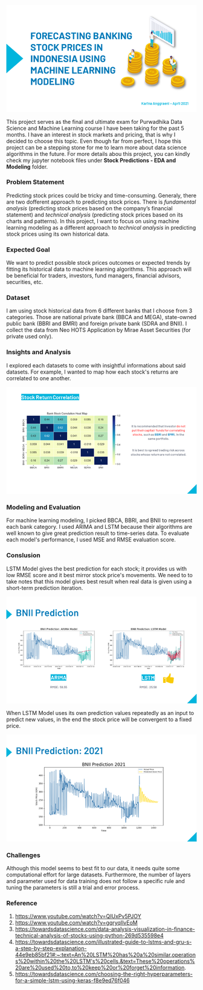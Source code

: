 ![Cover](https://github.com/karina-anggraeni/Stock-Price-Predictions/blob/main/Sample%20Image/Cover.png)

This project serves as the final and ultimate exam for Purwadhika Data Science and Machine Learning course I have been taking for the past 5 months. I have an interest in stock markets and pricing, that is why I decided to choose this topic. Even though far from perfect, I hope this project can be a stepping stone for me to learn more about data science algorithms in the future. For more details abou this project, you can kindly check my jupyter notebook files under **Stock Predictions - EDA and Modeling** folder.

### **Problem Statement** </br>
Predicting stock prices could be tricky and time-consuming. Generaly, there are two dofferent approach to predicting stock prices. There is _fundamental analysis_ (predicting stock prices based on the company’s financial statement) and _technical analysis_ (predicting stock prices based on its charts and patterns). In this project, I want to focus on using machine learning modeling as a different approach to _technical analysis_ in predicting stock prices using its own historical data.

### **Expected Goal** </br>
We want to predict possible stock prices outcomes or expected trends by fitting its historical data to machine learning algorithms. This approach will be beneficial for traders, investors, fund managers, financial advisors, securities, etc.

### **Dataset** </br>
I am using stock historical data from 6 different banks that I choose from 3 categories. Those are national private bank (BBCA and MEGA), state-owned public bank (BBRI and BMRI) and foreign private bank (SDRA and BNII). I collect the data from Neo HOTS Application by Mirae Asset Securities (for private used only).

### **Insights and Analysis** </br>
I explored each datasets to come with insightful informations about said datasets. For example, I wanted to map how each stock's returns are correlated to one another.

![EDA](https://github.com/karina-anggraeni/Stock-Price-Predictions/blob/main/Sample%20Image/EDA_Example.png)

### **Modeling and Evaluation** </br>
For machine learning modeling, I picked BBCA, BBRI, and BNII to represent each bank category. I used ARIMA and LSTM because their algorithms are well known to give great prediction result to time-series data. To evaluate each model's performance, I used MSE and RMSE evaluation score.

### **Conslusion** </br>
LSTM Model gives the best prediction for each stock; it provides us with low RMSE score and it best mirror stock price's movements. We need to to take notes that this model gives best result when real data is given using a short-term prediction iteration.

![Compare](https://github.com/karina-anggraeni/Stock-Price-Predictions/blob/main/Sample%20Image/BNII_Comparation.png)

When LSTM Model uses its own prediction values repeatedly as an input to predict new values, in the end the stock price will be convergent to a fixed price.

![Predict](https://github.com/karina-anggraeni/Stock-Price-Predictions/blob/main/Sample%20Image/BNII_Prediction.png)

### **Challenges** </br>
Although this model seems to best fit to our data, it needs quite some computational effort for large datasets. Furthermore, the number of layers and parameter used for data training does not follow a specific rule and tuning the parameters is still a trial and error process.

### **Reference** </br>
1. https://www.youtube.com/watch?v=QIUxPv5PJOY
2. https://www.youtube.com/watch?v=gqryqIlvEoM
3. https://towardsdatascience.com/data-analysis-visualization-in-finance-technical-analysis-of-stocks-using-python-269d535598e4
4. https://towardsdatascience.com/illustrated-guide-to-lstms-and-gru-s-a-step-by-step-explanation-44e9eb85bf21#:~:text=An%20LSTM%20has%20a%20similar,operations%20within%20the%20LSTM's%20cells.&text=These%20operations%20are%20used%20to,to%20keep%20or%20forget%20information.
5. https://towardsdatascience.com/choosing-the-right-hyperparameters-for-a-simple-lstm-using-keras-f8e9ed76f046

